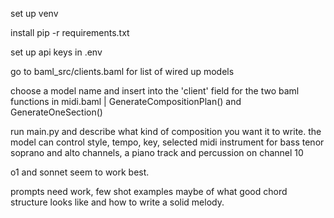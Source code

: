 set up venv

install pip -r requirements.txt

set up api keys in .env

go to baml_src/clients.baml for list of wired up models

choose a model name and insert into the 'client' field for the two baml functions in midi.baml | GenerateCompositionPlan() and GenerateOneSection() 

run main.py and describe what kind of composition you want it to write. the model can control style, tempo, key, selected midi instrument for bass tenor soprano and alto channels, a piano track and percussion on channel 10

o1 and sonnet seem to work best. 

prompts need work, few shot examples maybe of what good chord structure looks like and how to write a solid melody. 


